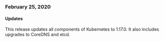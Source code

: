 ### February 25, 2020

#### Updates
This release updates all components of Kubernetes to 1.17.0. It also includes upgrades to CoreDNS and etcd.
